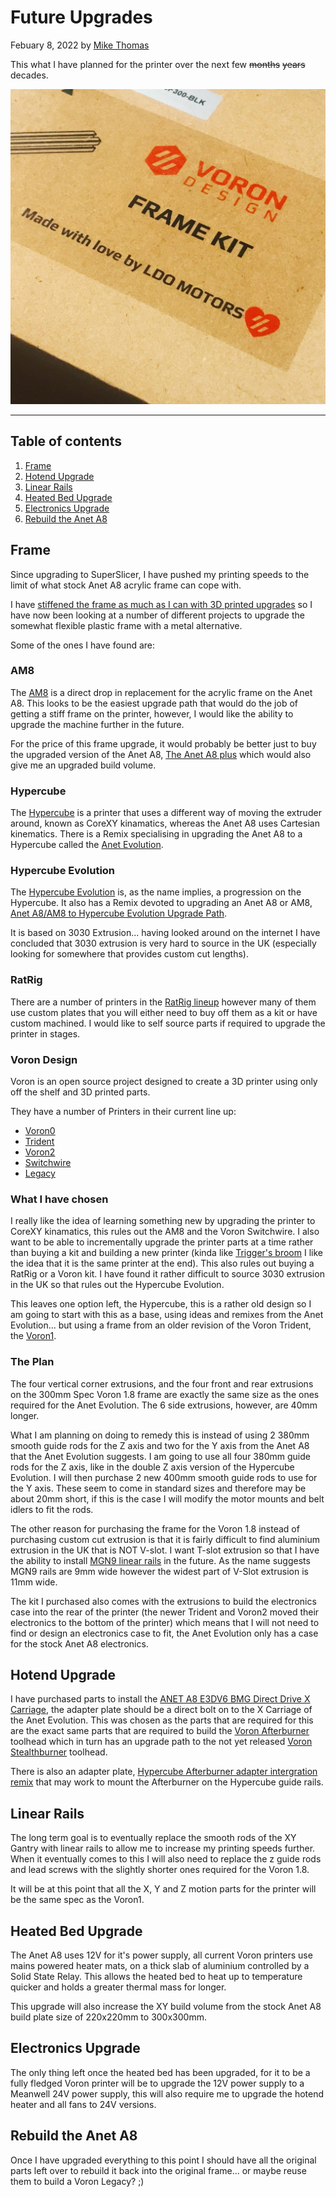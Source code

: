 # Future Upgrades

Febuary 8, 2022 by [Mike Thomas](https://github.com/mikepthomas)

This what I have planned for the printer over the next few ~~months~~ ~~years~~ decades.

![](https://github.com/mikepthomas/mikepthomas.github.io/raw/develop/src/img/printer-future-upgrades/voron-frame.jpg)

---

## Table of contents

1. [Frame](#frame)
2. [Hotend Upgrade](#hotend-upgrade)
3. [Linear Rails](#linear-rails)
4. [Heated Bed Upgrade](#heated-bed-upgrade)
5. [Electronics Upgrade](#electronics-upgrade)
6. [Rebuild the Anet A8](#rebuild-the-anet-a8)

## Frame

Since upgrading to SuperSlicer, I have pushed my printing speeds to the limit of what stock Anet A8 acrylic frame can cope with.

I have [stiffened the frame as much as I can with 3D printed upgrades](printer-printed-upgrades.md#frame-bracing) so I have now been looking at a number of different projects to upgrade the somewhat flexible plastic frame with a metal alternative.

Some of the ones I have found are:

### AM8

The [AM8](https://www.thingiverse.com/thing:2263216) is a direct drop in replacement for the acrylic frame on the Anet A8. This looks to be the easiest upgrade path that would do the job of getting a stiff frame on the printer, however, I would like the ability to upgrade the machine further in the future.

For the price of this frame upgrade, it would probably be better just to buy the upgraded version of the Anet A8, [The Anet A8 plus](https://anet3d.com/pages/a8-plus) which would also give me an upgraded build volume.

### Hypercube

The [Hypercube](https://www.thingiverse.com/thing:1752766) is a printer that uses a different way of moving the extruder around, known as CoreXY kinamatics, whereas the Anet A8 uses Cartesian kinematics. There is a Remix specialising in upgrading the Anet A8 to a Hypercube called the [Anet Evolution](https://www.thingiverse.com/thing:2786292).

### Hypercube Evolution

The [Hypercube Evolution](https://www.thingiverse.com/thing:2254103) is, as the name implies, a progression on the Hypercube. It also has a Remix devoted to upgrading an Anet A8 or AM8, [Anet A8/AM8 to Hypercube Evolution Upgrade Path](https://www.thingiverse.com/thing:3268908).

It is based on 3030 Extrusion... having looked around on the internet I have concluded that 3030 extrusion is very hard to source in the UK (especially looking for somewhere that provides custom cut lengths).

### RatRig

There are a number of printers in the [RatRig lineup](https://www.ratrig.com/) however many of them use custom plates that you will either need to buy off them as a kit or have custom machined. I would like to self source parts if required to upgrade the printer in stages.

### Voron Design

Voron is an open source project designed to create a 3D printer using only off the shelf and 3D printed parts.

They have a number of Printers in their current line up:

- [Voron0](https://www.vorondesign.com/voron0.1)
- [Trident](https://www.vorondesign.com/voron_trident)
- [Voron2](https://www.vorondesign.com/voron2.4)
- [Switchwire](https://www.vorondesign.com/voron_switchwire)
- [Legacy](https://www.vorondesign.com/voron_legacy)

### What I have chosen

I really like the idea of learning something new by upgrading the printer to CoreXY kinamatics, this rules out the AM8 and the Voron Switchwire. I also want to be able to incrementally upgrade the printer parts at a time rather than buying a kit and building a new printer (kinda like [Trigger's broom](https://www.youtube.com/watch?v=56yN2zHtofM) I like the idea that it is the same printer at the end). This also rules out buying a RatRig or a Voron kit. I have found it rather difficult to source 3030 extrusion in the UK so that rules out the Hypercube Evolution.

This leaves one option left, the Hypercube, this is a rather old design so I am going to start with this as a base, using ideas and remixes from the Anet Evolution... but using a frame from an older revision of the Voron Trident, the [Voron1](https://www.vorondesign.com/voron1.8).

### The Plan

The four vertical corner extrusions, and the four front and rear extrusions on the 300mm Spec Voron 1.8 frame are exactly the same size as the ones required for the Anet Evolution. The 6 side extrusions, however, are 40mm longer.

What I am planning on doing to remedy this is instead of using 2 380mm smooth guide rods for the Z axis and two for the Y axis from the Anet A8 that the Anet Evolution suggests. I am going to use all four 380mm guide rods for the Z axis, like in the double Z axis version of the Hypercube Evolution. I will then purchase 2 new 400mm smooth guide rods to use for the Y axis. These seem to come in standard sizes and therefore may be about 20mm short, if this is the case I will modify the motor mounts and belt idlers to fit the rods.

The other reason for purchasing the frame for the Voron 1.8 instead of purchasing custom cut extrusion is that it is fairly difficult to find aluminium extrusion in the UK that is NOT V-slot. I want T-slot extrusion so that I have the ability to install [MGN9 linear rails](#linear-rails) in the future. As the name suggests MGN9 rails are 9mm wide however the widest part of V-Slot extrusion is 11mm wide.

The kit I purchased also comes with the extrusions to build the electronics case into the rear of the printer (the newer Trident and Voron2 moved their electronics to the bottom of the printer) which means that I will not need to find or design an electronics case to fit, the Anet Evolution only has a case for the stock Anet A8 electronics.

## Hotend Upgrade

I have purchased parts to install the [ANET A8 E3DV6 BMG Direct Drive X Carriage](https://www.thingiverse.com/thing:3807114), the adapter plate should be a direct bolt on to the X Carriage of the Anet Evolution. This was chosen as the parts that are required for this are the exact same parts that are required to build the [Voron Afterburner](https://github.com/VoronDesign/Voron-Afterburner) toolhead which in turn has an upgrade path to the not yet released [Voron Stealthburner](https://vorondesign.com/voron_stealthburner) toolhead.

There is also an adapter plate, [Hypercube Afterburner adapter intergration remix](https://www.thingiverse.com/thing:5156654) that may work to mount the Afterburner on the Hypercube guide rails.

## Linear Rails

The long term goal is to eventually replace the smooth rods of the XY Gantry with linear rails to allow me to increase my printing speeds further. When it eventually comes to this I will also need to replace the z guide rods and lead screws with the slightly shorter ones required for the Voron 1.8.

It will be at this point that all the X, Y and Z motion parts for the printer will be the same spec as the Voron1.

## Heated Bed Upgrade

The Anet A8 uses 12V for it's power supply, all current Voron printers use mains powered heater mats, on a thick slab of aluminium controlled by a Solid State Relay. This allows the heated bed to heat up to temperature quicker and holds a greater thermal mass for longer.

This upgrade will also increase the XY build volume from the stock Anet A8 build plate size of 220x220mm to 300x300mm.

## Electronics Upgrade

The only thing left once the heated bed has been upgraded, for it to be a fully fledged Voron printer will be to upgrade the 12V power supply to a Meanwell 24V power supply, this will also require me to upgrade the hotend heater and all fans to 24V versions.

## Rebuild the Anet A8

Once I have upgraded everything to this point I should have all the original parts left over to rebuild it back into the original frame... or maybe reuse them to build a Voron Legacy? ;)
